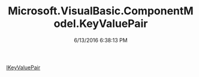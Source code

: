 ﻿---
title: Microsoft.VisualBasic.ComponentModel.KeyValuePair
date: 6/13/2016 6:38:13 PM
---

[IKeyValuePair](T-Microsoft.VisualBasic.ComponentModel.KeyValuePair.IKeyValuePair.html)
